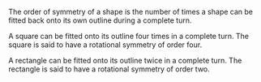 The order of symmetry of a shape is the number of times a shape can be
fitted back onto its own outline during a complete turn.

A square can be fitted onto its outline four times in a complete turn.
The square is said to have a rotational symmetry of order four.

A rectangle can be fitted onto its outline twice in a complete turn. The
rectangle is said to have a rotational symmetry of order two.
